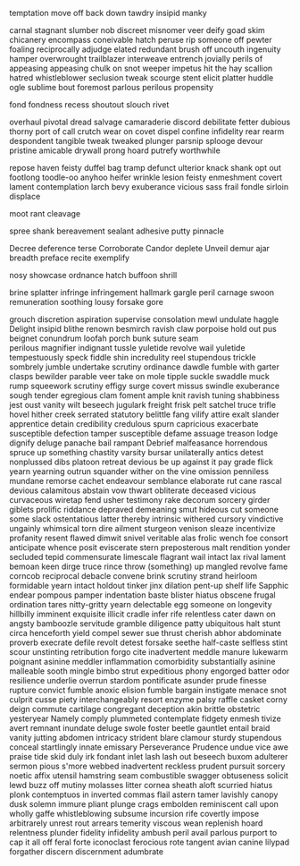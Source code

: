 temptation
move off
back down
tawdry
insipid
manky

carnal
stagnant
slumber
nob
discreet
misnomer
veer
deify
goad
skim
chicanery
encompass
coneivable
hatch
peruse
rip someone off
pewter
foaling
reciprocally
adjudge
elated
redundant
brush off
uncouth
ingenuity
hamper
overwrought 
trailblazer
interweave
entrench
jovially
perils of appeasing
appeasing
chulk on
snot
weeper
impetus
hit the hay
scallion
hatred
whistleblower
seclusion
tweak
scourge
stent
elicit
platter
huddle
ogle
sublime
bout
foremost
parlous
perilous
propensity

fond
fondness
recess
shoutout
slouch
rivet   

overhaul
pivotal
dread
salvage
camaraderie
discord
debilitate
fetter
dubious
thorny
port of call
crutch
wear on
covet
dispel
confine
infidelity
rear
rearm
despondent
tangible
tweak
tweaked
plunger
parsnip
splooge
devour
pristine
amicable
drywall
prong
hoard
putrefy
worthwhile

repose
haven
feisty
duffel bag
tramp
defunct
ulterior
knack
shank
opt out
footlong
toodle-oo
anyhoo
heifer
wrinkle
lesion
feisty
enmeshment
covert
lament
contemplation
larch
bevy
exuberance
vicious
sass
frail
fondle
sirloin
displace

moot
rant
cleavage

spree
shank
bereavement
sealant
adhesive
putty
pinnacle

Decree
deference
terse
Corroborate
Candor
deplete
Unveil
demur
ajar
breadth
preface
recite
exemplify

nosy
showcase
ordnance
hatch
buffoon
shrill

brine
splatter
infringe
infringement
hallmark
gargle
peril
carnage
swoon
remuneration
soothing
lousy
forsake
gore

grouch
discretion
aspiration
supervise
consolation
mewl
undulate
haggle
Delight
insipid
blithe
renown
besmirch
ravish
claw
porpoise
hold out
pus
beignet
conundrum
loofah
porch
bunk
suture
seam  
perilous
magnifier
indignant
tussle
yuletide
revolve
wail
yuletide
tempestuously
speck
fiddle
shin
incredulity
reel
stupendous
trickle
sombrely
jumble
undertake
scrutiny
ordinance
dawdle
fumble with garter clasps
bewilder
parable
veer
take on
mole
tipple
suckle
swaddle
muck
rump
squeework
scrutiny
effigy
surge
covert
missus
swindle
exuberance
sough
tender
egregious
clam
foment
ample
knit
ravish
tuning
shabbiness
jest
oust
vanity
wilt
beseech
jugulark
freight
frisk
pelt
satchel
truce
trifle
hovel
hither
creek
serrated
statutory
belittle
fang
vilify
attire
exalt
slander
apprentice
detain
credibility
credulous
spurn
capricious
exacerbate
susceptible
defection
tamper
susceptible
defame
assuage
treason
lodge
dignify
deluge
panache
bail
rampant
Debrief
malfeasance
horrendous
spruce up something
chastity
varsity
bursar
unilaterally
antics
detest
nonplussed
dibs
platoon
retreat
devious
be up against it
pay grade
flick
yearn
yearning
outrun
squander
wither on the vine
omission
penniless
mundane
remorse
cachet
endeavour
semblance
elaborate
rut
cane
rascal
devious
calamitous
abstain
vow
thwart
obliterate
deceased
vicious
curvaceous
wiretap
fend
usher
testimony
rake
decorum
sorcery
girder
giblets
prolific
riddance
depraved
demeaning
smut
hideous
cut someone some slack
ostentatious
latter
thereby
intrinsic
withered
cursory
vindictive
ungainly
whimsical
torn
dire
ailment
sturgeon
venison
sleaze
incentivize
profanity
resent
flawed
dimwit
snivel
veritable
alas
frolic
wench
foe
consort
anticipate
whence
posit
eviscerate
stern
preposterous
malt
rendition
yonder
secluded
tepid
commensurate
limescale
flagrant
wail
intact
lax
rival
lament
bemoan
keen
dirge
truce
rince
throw (something) up
mangled
revolve
fame
corncob
reciprocal
debacle
convene
brink
scrutiny
strand
heirloom
formidable
yearn
intact
holdout
tinker
jinx
dilation
pent-up
shelf life
Sapphic
endear
pompous
pamper
indentation
baste
blister
hiatus
obscene
frugal
ordination
tares
nitty-gritty
yearn
delectable
egg someone on
longevity
hillbilly
imminent
exquisite
illicit
cradle
infer
rife
relentless
cater
dawn on
angsty
bamboozle
servitude
gramble
diligence
patty
ubiquitous
halt
stunt
circa
henceforth
yield
compel
sewer
sue
thrust
cherish
abhor
abdominate
proverb
execrate
defile
revolt
detest
forsake
seethe
half-caste
selfless
stint
scour
unstinting
retribution
forgo
cite
inadvertent
meddle
manure
lukewarm
poignant
asinine
meddler
inflammation
comorbidity
substantially
asinine
malleable 
sooth
mingle
bimbo
strut
expeditious
phony
engorged
batter
odor
resilience
underlie
overrun
stardom
pontificate
asunder
prude
finesse
rupture
convict
fumble
anoxic
elision
fumble
 bargain
 instigate
 menace
 snot
 culprit
 cusse
 piety
 interchangeably 
 resort
 enzyme
 palsy
 raffle
 casket
 corny
 deign
 commute
 cartilage
 congregant
 deception
 akin
 brittle
 obstetric
 yesteryear
 Namely
 comply
 plummeted
 contemplate
 fidgety
 enmesh
 tivize
 avert
 remnant
 inundate
 deluge
 swole
 foster
 beetle
 gauntlet
 entail
 braid
 vanity
 jutting abdomen
 intricacy
 strident 
 blare
 clamour
 sturdy
 stupendous
 conceal
 startlingly
 innate
 emissary
 Perseverance
 Prudence
 undue
 vice
 awe
 praise
 tide
skid
duly
irk
fondant
inlet 
lash
lash out
beseech
buxom
adulterer
sermon
pious
s'more
webbed
inadvertent
reckless
prudent
pursuit
sorcery
noetic
affix
utensil
hamstring
seam
combustible
swagger
obtuseness
solicit
lewd
buzz off
mutiny
molasses
litter
cornea
sheath
aloft
scurried
hiatus
plonk
contemptuos
in inverted commas
flail
astern
tamer
lavishly
canopy
dusk
solemn
immure
pliant
plunge
crags
embolden
reminiscent
call upon
wholly
gaffe
whistleblowing
subsume
incursion
rife
covertly
impose
arbitrarely
unrest
rout
arrears
temerity
viscous
wean
replenish
hoard
relentness
plunder
fidelity
infidelity
ambush
peril
avail
parlous
purport
to cap it all off
feral
forte
iconoclast
ferocious 
rote
tangent
avian
canine
lilypad
forgather
discern
discernment
adumbrate
